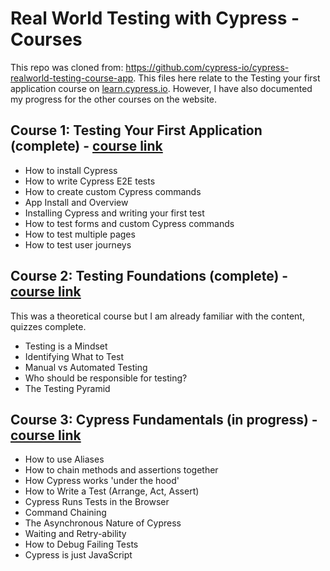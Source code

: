 # Real World Testing with Cypress - Courses

This repo was cloned from: https://github.com/cypress-io/cypress-realworld-testing-course-app. This files here relate to the Testing your first application course on [learn.cypress.io](https://learn.cypress.io/). However, I have also documented my progress for the other courses on the website.

## Course 1: Testing Your First Application (complete) - [course link](https://learn.cypress.io/testing-your-first-application)

- How to install Cypress
- How to write Cypress E2E tests
- How to create custom Cypress commands
- App Install and Overview
- Installing Cypress and writing your first test
- How to test forms and custom Cypress commands
- How to test multiple pages
- How to test user journeys

## Course 2: Testing Foundations (complete) - [course link](https://learn.cypress.io/testing-foundations)

This was a theoretical course but I am already familiar with the content, quizzes complete.

- Testing is a Mindset
- Identifying What to Test
- Manual vs Automated Testing
- Who should be responsible for testing?
- The Testing Pyramid

## Course 3: Cypress Fundamentals (in progress) - [course link](https://learn.cypress.io/cypress-fundamentals)

- How to use Aliases
- How to chain methods and assertions together
- How Cypress works 'under the hood'
- How to Write a Test (Arrange, Act, Assert)
- Cypress Runs Tests in the Browser
- Command Chaining
- The Asynchronous Nature of Cypress
- Waiting and Retry-ability
- How to Debug Failing Tests
- Cypress is just JavaScript

